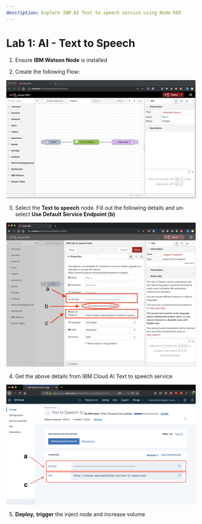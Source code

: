 ```yaml
---
description: Explore IBM AI Text to speech service using Node-RED
---
```


# Lab 1: AI - Text to Speech

1. Ensure **IBM Watson Node** is installed 

2. Create the following Flow:

![](../.gitbook/assets/image%20%2816%29.png)

3. Select the **Text to speech** node. Fill out the following details and un-select **Use Default Service Endpoint \(b\)**

![](../.gitbook/assets/image%20%2827%29.png)

4. Get the above details from IBM Cloud AI Text to speech service

![IBM Cloud AI Text to speech Service](../.gitbook/assets/image%20%281%29.png)

5. **Deploy,** **trigger** the inject node and increase volume





